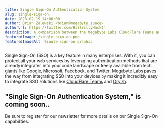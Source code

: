 ```yaml
---
title: Single Sign-On Authentication System
slug: single-sign-on
date: 2023-02-19 14:00:00
author: Brian Zalewski <brian@megabyte.space>
authorUrl: https://twitter.com/HillBillyHack3r
description: A comparison between the Megabyte Labs CloudFlare Teams and Ory.sh integrations and a run-down of when you should choose one over the other.
featuredImage: /single-sign-on.png
featuredImageAlt: Single sign-on graphic
---
```


Single Sign-On (SSO) is a key feature in many enterprises. With it, you can protect all your web services by leveraging authentication methods that are already integrated into your code landscape or freely available from tech giants like Google, Microsoft, Facebook, and Twitter. Megabyte Labs paves the way from integrating SSO into your devices by making it incredibly easy to integrate SSO solutions like [CloudFlare Teams](https://www.cloudflare.com/products/zero-trust/) and [Ory.sh](https://www.ory.sh/).

## "Single Sign-On Authentication System," is coming soon..

Be sure to register for our newsletter for more details on our Single Sign-On capabilities.